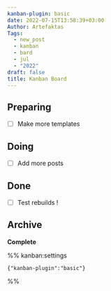 ```yaml
---
kanban-plugin: basic
date: 2022-07-15T13:58:39+03:00
Author: Artefaktas
Tags:
  - new_post
  - kanban
  - bard
  - jul
  - "2022"
draft: false
title: Kanban Board
---
```


## Preparing

- [ ] Make more templates

## Doing

- [ ] Add more posts

## Done

- [ ] Test rebuilds !

## Archive

**Complete**

%% kanban:settings

```
{"kanban-plugin":"basic"}
```

%%
